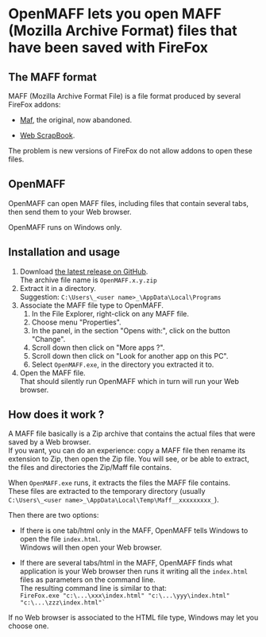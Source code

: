 # OpenMAFF lets you open MAFF (Mozilla Archive Format) files that have been saved with FireFox

## The MAFF format

MAFF (Mozilla Archive Format File) is a file format produced by several FireFox addons:

*   [Maf](http://maf.mozdev.org/), the original, now abandoned.
    
*   [Web ScrapBook](https://addons.mozilla.org/en-US/firefox/addon/web-scrapbook/).
    

The problem is new versions of FireFox do not allow addons to open these files.

## OpenMAFF

OpenMAFF can open MAFF files, including files that contain several tabs, then send them to your Web browser.

OpenMAFF runs on Windows only.

## Installation and usage

1.  Download [the latest release on GitHub](https://github.com/ChrisBertrandDotNet/OpenMAFF/releases/latest).  
    The archive file name is `OpenMAFF.x.y.zip`
2.  Extract it in a directory.  
    Suggestion: `C:\Users\_<user name>_\AppData\Local\Programs`
3.  Associate the MAFF file type to OpenMAFF.
    1.  In the File Explorer, right-click on any MAFF file.
    2.  Choose menu "Properties".
    3.  In the panel, in the section "Opens with:", click on the button "Change".
    4.  Scroll down then click on "More apps ?".
    5.  Scroll down then click on "Look for another app on this PC".
    6.  Select `OpenMAFF.exe`, in the directory you extracted it to.
4.  Open the MAFF file.  
    That should silently run OpenMAFF which in turn will run your Web browser.

## How does it work ?

A MAFF file basically is a Zip archive that contains the actual files that were saved by a Web browser.  
If you want, you can do an experience: copy a MAFF file then rename its extension to Zip, then open the Zip file. You will see, or be able to extract, the files and directories the Zip/Maff file contains.

When `OpenMAFF.exe` runs, it extracts the files the MAFF file contains.  
These files are extracted to the temporary directory (usually `C:\Users\_<user name>_\AppData\Local\Temp\Maff__xxxxxxxxx_`).

Then there are two options:

*   If there is one tab/html only in the MAFF, OpenMAFF tells Windows to open the file `index.html`.  
    Windows will then open your Web browser.
    
*   If there are several tabs/html in the MAFF, OpenMAFF finds what application is your Web browser then runs it writing all the `index.html` files as parameters on the command line.  
    The resulting command line is similar to that:  
    ``FireFox.exe "c:\...\xxx\index.html" "c:\...\yyy\index.html" "c:\...\zzz\index.html"` ``

If no Web browser is associated to the HTML file type, Windows may let you choose one.